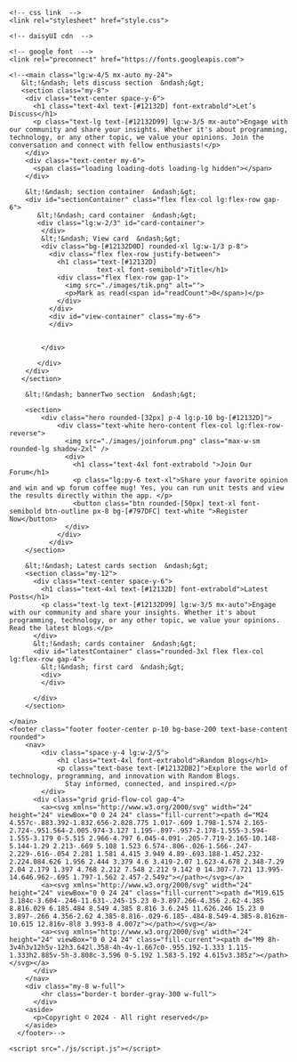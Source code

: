 



<!DOCTYPE html>
<html lang="en" data-theme="light">
<head>
    <meta charset="UTF-8">
    <meta name="viewport" content="width=device-width, initial-scale=1.0">
    <title>Local Super Shop</title>
    <link rel="shortcut icon" href="./images/logo.png" type="image/x-icon">

    <!-- css link  -->
    <link rel="stylesheet" href="style.css">

    <!-- daisyUI cdn  -->
<!--    <link href="https://cdn.jsdelivr.net/npm/daisyui@4.7.2/dist/full.min.css" rel="stylesheet" type="text/css" />-->
<!--<script src="https://cdn.tailwindcss.com"></script>-->

    <!-- google font  -->
    <link rel="preconnect" href="https://fonts.googleapis.com">
<link rel="preconnect" href="https://fonts.gstatic.com" crossorigin>
<link href="https://fonts.googleapis.com/css2?family=Mulish:ital,wght@0,200..1000;1,200..1000&display=swap" rel="stylesheet">


</head>
<body class="font-mulish">

<!--
<header>
    <nav id="main-navbar" class="navbar navbar-default navbar-fixed-top">
        <div class="container navbar-container">
            <div class="navbar-header">
                <button type="button" class="navbar-toggle collapsed" data-toggle="collapse" data-target="#navbar" aria-expanded="false" aria-controls="navbar">
                    <span class="sr-only">Toggle navigation</span>
                    <span class="icon-bar"></span>
                    <span class="icon-bar"></span>
                    <span class="icon-bar"></span>
                </button>
                <a class="navbar-brand" href="#">Frrk.io</a>
            </div>
            <div id="navbar" class="navbar-collapse collapse">
                <ul class="nav navbar-nav navbar-right">
                    <li><a href="#">Random</a></li>
                    <li><a href="#about">Happiness</a></li>
                    <li><a href="#portfolio">Hacking</a></li>
                    <li><a href="#contact">News</a></li>
                    <li><a href="#blog">Technology</a></li>
                    </li>
                </ul>
            </div>
            <div class="top-social">
                <ul id="top-social-menu">
                    <li><a href="#"><i class="fa fa-twitter"></i></a></li>
                    <li><a href="#"><i class="fa fa-facebook"></i></a></li>
                    <li><a href="#">About</a></li>
                    <li><a href="#">Investors</a></li>
                </ul>
            </div>
        </div>
    </nav>
</header>

<section class="full-width-img">

</section>-->


    <!--<main class="lg:w-4/5 mx-auto my-24">
       &lt;!&ndash; lets discuss section  &ndash;&gt;
       <section class="my-8">
        <div class="text-center space-y-6">
          <h1 class="text-4xl text-[#12132D] font-extrabold">Let’s Discuss</h1>
          <p class="text-lg text-[#12132D99] lg:w-3/5 mx-auto">Engage with our community and share your insights. Whether it's about programming, technology, or any other topic, we value your opinions. Join the conversation and connect with fellow enthusiasts!</p>
        </div>
        <div class="text-center my-6">
          <span class="loading loading-dots loading-lg hidden"></span>
        </div>

        &lt;!&ndash; section container  &ndash;&gt;
        <div id="sectionContainer" class="flex flex-col lg:flex-row gap-6">
           &lt;!&ndash; card container  &ndash;&gt;
           <div class="lg:w-2/3" id="card-container">
            </div>
            &lt;!&ndash; View card  &ndash;&gt;
            <div class="bg-[#12132D0D] rounded-xl lg:w-1/3 p-8">
              <div class="flex flex-row justify-between">
                <h1 class="text-[#12132D]
                          text-xl font-semibold">Title</h1>
                <div class="flex flex-row gap-1">
                  <img src="./images/tik.png" alt="">
                  <p>Mark as read(<span id="readCount">0</span>)</p>
                </div>
              </div>
              <div id="view-container" class="my-6">
              </div>
            
            
            </div>
            
           </div>
        </div>
       </section>

        &lt;!&ndash; bannerTwo section  &ndash;&gt;

        <section>
            <div class="hero rounded-[32px] p-4 lg:p-10 bg-[#12132D]">
                <div class="text-white hero-content flex-col lg:flex-row-reverse">
                  <img src="./images/joinforum.png" class="max-w-sm rounded-lg shadow-2xl" />
                  <div>
                    <h1 class="text-4xl font-extrabold ">Join Our Forum</h1>
                    <p class="lg:py-6 text-xl">Share your favorite opinion and win and wp forum coffee mug! Yes, you can run unit tests and view the results directly within the app. </p>
                    <button class="btn rounded-[50px] text-xl font-semibold btn-outline px-8 bg-[#797DFC] text-white ">Register Now</button>
                  </div>
                </div>
              </div>
        </section>

        &lt;!&ndash; Latest cards section  &ndash;&gt;
        <section class="my-12">
          <div class="text-center space-y-6">
            <h1 class="text-4xl text-[#12132D] font-extrabold">Latest Posts</h1>
            <p class="text-lg text-[#12132D99] lg:w-3/5 mx-auto">Engage with our community and share your insights. Whether it's about programming, technology, or any other topic, we value your opinions. Read the latest blogs.</p>
          </div>
          &lt;!&ndash; cards container  &ndash;&gt;
          <div id="latestContainer" class="rounded-3xl flex flex-col lg:flex-row gap-4">
            &lt;!&ndash; first card  &ndash;&gt;
            <div>
            </div>

          </div>
        </section>

    </main>
    <footer class="footer footer-center p-10 bg-base-200 text-base-content rounded"> 
        <nav>
            <div class="space-y-4 lg:w-2/5">
                <h1 class="text-4xl font-extrabold">Random Blogs</h1>
                <p class="text-base text-[#12132DB2]">Explore the world of technology, programming, and innovation with Random Blogs. 
                  Stay informed, connected, and inspired.</p>
            </div>
          <div class="grid grid-flow-col gap-4">
            <a><svg xmlns="http://www.w3.org/2000/svg" width="24" height="24" viewBox="0 0 24 24" class="fill-current"><path d="M24 4.557c-.883.392-1.832.656-2.828.775 1.017-.609 1.798-1.574 2.165-2.724-.951.564-2.005.974-3.127 1.195-.897-.957-2.178-1.555-3.594-1.555-3.179 0-5.515 2.966-4.797 6.045-4.091-.205-7.719-2.165-10.148-5.144-1.29 2.213-.669 5.108 1.523 6.574-.806-.026-1.566-.247-2.229-.616-.054 2.281 1.581 4.415 3.949 4.89-.693.188-1.452.232-2.224.084.626 1.956 2.444 3.379 4.6 3.419-2.07 1.623-4.678 2.348-7.29 2.04 2.179 1.397 4.768 2.212 7.548 2.212 9.142 0 14.307-7.721 13.995-14.646.962-.695 1.797-1.562 2.457-2.549z"></path></svg></a>
            <a><svg xmlns="http://www.w3.org/2000/svg" width="24" height="24" viewBox="0 0 24 24" class="fill-current"><path d="M19.615 3.184c-3.604-.246-11.631-.245-15.23 0-3.897.266-4.356 2.62-4.385 8.816.029 6.185.484 8.549 4.385 8.816 3.6.245 11.626.246 15.23 0 3.897-.266 4.356-2.62 4.385-8.816-.029-6.185-.484-8.549-4.385-8.816zm-10.615 12.816v-8l8 3.993-8 4.007z"></path></svg></a>
            <a><svg xmlns="http://www.w3.org/2000/svg" width="24" height="24" viewBox="0 0 24 24" class="fill-current"><path d="M9 8h-3v4h3v12h5v-12h3.642l.358-4h-4v-1.667c0-.955.192-1.333 1.115-1.333h2.885v-5h-3.808c-3.596 0-5.192 1.583-5.192 4.615v3.385z"></path></svg></a>
          </div>
        </nav> 
        <div class="my-8 w-full">
            <hr class="border-t border-gray-300 w-full">
          </div>
        <aside>
          <p>Copyright © 2024 - All right reserved</p>
        </aside>
      </footer>-->

    <script src="./js/script.js"></script>
</body>
</html>

